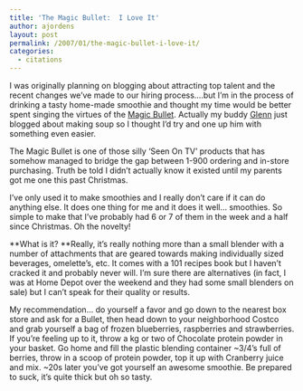 ```yaml
---
title: 'The Magic Bullet:  I Love It'
author: ajordens
layout: post
permalink: /2007/01/the-magic-bullet-i-love-it/
categories:
  - citations
---
```

I was originally planning on blogging about attracting top talent and the recent changes we&#8217;ve made to our hiring process&#8230;.but I&#8217;m in the process of drinking a tasty home-made smoothie and thought my time would be better spent singing the virtues of the [Magic Bullet][1]. Actually my buddy [Glenn][2] just blogged about making soup so I thought I&#8217;d try and one up him with something even easier.

The Magic Bullet is one of those silly &#8216;Seen On TV&#8217; products that has somehow managed to bridge the gap between 1-900 ordering and in-store purchasing. Truth be told I didn&#8217;t actually know it existed until my parents got me one this past Christmas.

I&#8217;ve only used it to make smoothies and I really don&#8217;t care if it can do anything else. It does one thing for me and it does it well&#8230; smoothies. So simple to make that I&#8217;ve probably had 6 or 7 of them in the week and a half since Christmas. Oh the novelty!

**What is it? **Really, it&#8217;s really nothing more than a small blender with a number of attachments that are geared towards making individually sized beverages, omelette&#8217;s, etc. It comes with a 101 recipes book but I haven&#8217;t cracked it and probably never will. I&#8217;m sure there are alternatives (in fact, I was at Home Depot over the weekend and they had some small blenders on sale) but I can&#8217;t speak for their quality or results.

My recommendation&#8230; do yourself a favor and go down to the nearest box store and ask for a Bullet, then head down to your neighborhood Costco and grab yourself a bag of frozen blueberries, raspberries and strawberries. If you&#8217;re feeling up to it, throw a kg or two of Chocolate protein powder in your basket. Go home and fill the plastic blending container ~3/4&#8217;s full of berries, throw in a scoop of protein powder, top it up with Cranberry juice and mix. ~20s later you&#8217;ve got yourself an awesome smoothie. Be prepared to suck, it&#8217;s quite thick but oh so tasty.

 [1]: http://www.buythebullet.com
 [2]: http://glennsaqui.blogspot.com